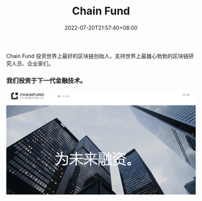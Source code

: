 ﻿---
weight: 
title: "Chain Fund"
description: "Chain Fund 投资世界上最好的区块链创始人，支持世界上最雄心勃勃的区块链研究人员、企业家们"
date: 2022-07-20T21:57:40+08:00
lastmod: 2022-07-20T16:45:40+08:00
draft: false
authors: ["MineW"]
featuredImage: "chain-fund.jpg"
link: "https://www.chainfund.capital/"
tags: ["投资机构","Chain Fund"]
categories: ["navigation"]
navigation: ["投资机构"]
lightgallery: true
toc: true
pinned: false
recommend: false
recommend1: false
---
Chain Fund 投资世界上最好的区块链创始人，支持世界上最雄心勃勃的区块链研究人员、企业家们。

### 我们投资于下一代金融技术。

![image-20220720100700791](image-20220720100700791.png)